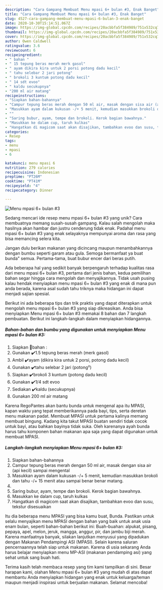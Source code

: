```yaml
---
description: "Cara Gampang Membuat Menu mpasi 6+ bulan #3, Enak Banget"
title: "Cara Gampang Membuat Menu mpasi 6+ bulan #3, Enak Banget"
slug: 4527-cara-gampang-membuat-menu-mpasi-6-bulan-3-enak-banget
date: 2020-10-30T15:14:51.067Z
image: https://img-global.cpcdn.com/recipes/20acbbfa5f384989/751x532cq70/menu-mpasi-6-bulan-3-foto-resep-utama.jpg
thumbnail: https://img-global.cpcdn.com/recipes/20acbbfa5f384989/751x532cq70/menu-mpasi-6-bulan-3-foto-resep-utama.jpg
cover: https://img-global.cpcdn.com/recipes/20acbbfa5f384989/751x532cq70/menu-mpasi-6-bulan-3-foto-resep-utama.jpg
author: Owen Caldwell
ratingvalue: 3.6
reviewcount: 6
recipeingredient:
- " bahan "
- " 15 tepung beras merah merk gasol"
- " ayam dikira kira untuk 2 porsi potong dadu kecil"
- " tahu selebar 2 jari potong"
- " brokoli 3 kuntum potong dadu kecil"
- " 14 sdt evoo"
- " kaldu secukupnya"
- "200 ml air matang"
recipeinstructions:
- "Siapkan bahan-bahannya"
- "Campur tepung beras merah dengan 50 ml air, masak dengan sisa air (api kecil) sampai mengental"
- "Masukkan ayam dalam kukusan -/+ 5 menit, kemudian masukkan brokoli dan tahu -/+ 15 menit atau sampai benar benar matang."
- ""
- "Saring bubur, ayam, tempe dan brokoli. Kerok bagian bawahnya."
- "Masukkan ke dalam cup, taruh kulkas"
- "Hangatkan di magicom saat akan disajikan, tambahkan evoo dan susu, tekstur disesuaikan"
categories:
- Resep
tags:
- menu
- mpasi
- 6

katakunci: menu mpasi 6 
nutrition: 279 calories
recipecuisine: Indonesian
preptime: "PT26M"
cooktime: "PT41M"
recipeyield: "4"
recipecategory: Dinner

---
```



![Menu mpasi 6+ bulan #3](https://img-global.cpcdn.com/recipes/20acbbfa5f384989/751x532cq70/menu-mpasi-6-bulan-3-foto-resep-utama.jpg)

Sedang mencari ide resep menu mpasi 6+ bulan #3 yang unik? Cara membuatnya memang susah-susah gampang. Kalau salah mengolah maka hasilnya akan hambar dan justru cenderung tidak enak. Padahal menu mpasi 6+ bulan #3 yang enak selayaknya mempunyai aroma dan rasa yang bisa memancing selera kita.

Jangan dulu berikan makanan yang dicincang maupun menambahkannya dengan bumbu seperti garam atau gula. Semoga bermanfaat ya buat bunda&#34; semua. Pertama-tama, buat bubur encer dari beras putih.

Ada beberapa hal yang sedikit banyak berpengaruh terhadap kualitas rasa dari menu mpasi 6+ bulan #3, pertama dari jenis bahan, kedua pemilihan bahan segar hingga cara mengolah dan menyajikannya. Tidak usah pusing kalau hendak menyiapkan menu mpasi 6+ bulan #3 yang enak di mana pun anda berada, karena asal sudah tahu triknya maka hidangan ini dapat menjadi sajian spesial.


Berikut ini ada beberapa tips dan trik praktis yang dapat diterapkan untuk mengolah menu mpasi 6+ bulan #3 yang siap dikreasikan. Anda bisa menyiapkan Menu mpasi 6+ bulan #3 memakai 8 bahan dan 7 langkah pembuatan. Berikut ini langkah-langkah dalam menyiapkan hidangannya.

<!--inarticleads1-->

##### Bahan-bahan dan bumbu yang digunakan untuk menyiapkan Menu mpasi 6+ bulan #3:

1. Siapkan  📝bahan :
1. Gunakan  ✔️1.5 tepung beras merah (merk gasol)
1. Ambil  ✔️ayam (dikira kira untuk 2 porsi, potong dadu kecil)
1. Gunakan  ✔️tahu selebar 2 jari (potong²)
1. Siapkan  ✔️brokoli 3 kuntum (potong dadu kecil)
1. Gunakan  ✔️1/4 sdt evoo
1. Sediakan  ✔️kaldu (secukupnya)
1. Gunakan 200 ml air matang


Karena RegoPantes akan bantu bunda untuk mengenal apa itu MPASI, kapan waktu yang tepat memberikannya pada bayi, tips, serta deretan menu makanan padat. Membuat MPASI untuk pertama kalinya memang membuat bingung. Kadang kita takut MPASI buatan sendiri tidak cocok untuk bayi, atau bahkan bayinya tidak suka. Oleh karenanya ayah bunda harus tahu komponen bahan makanan apa saja yang dapat digunakan untuk membuat MPASI. 

<!--inarticleads2-->

##### Langkah-langkah menyiapkan Menu mpasi 6+ bulan #3:

1. Siapkan bahan-bahannya
1. Campur tepung beras merah dengan 50 ml air, masak dengan sisa air (api kecil) sampai mengental
1. Masukkan ayam dalam kukusan -/+ 5 menit, kemudian masukkan brokoli dan tahu -/+ 15 menit atau sampai benar benar matang.
1. 
1. Saring bubur, ayam, tempe dan brokoli. Kerok bagian bawahnya.
1. Masukkan ke dalam cup, taruh kulkas
1. Hangatkan di magicom saat akan disajikan, tambahkan evoo dan susu, tekstur disesuaikan


Itu dia beberapa menu MPASI yang bisa kamu buat, Bunda. Pastikan untuk selalu menyajikan menu MPASI dengan bahan yang baik untuk anak usia enam bulan, seperti bahan-bahan berikut ini: Buah-buahan: alpukat, pisang, pepaya, apel, melon, jeruk, mangga, anggur, pir, dan jambu biji merah. Karena manfaatnya banyak, silakan lanjutkan menyusui yang dipadukan dengan Makanan Pendampingi ASI (MPASI). Selain karena saluran pencernaannya telah siap untuk makanan. Karena di usia sekarang Anda harus belajar menyiapkan menu MP-ASI (makanan pendamping asi) yang sehat untuk sang buah hati. 

Terima kasih telah membaca resep yang tim kami tampilkan di sini. Besar harapan kami, olahan Menu mpasi 6+ bulan #3 yang mudah di atas dapat membantu Anda menyiapkan hidangan yang enak untuk keluarga/teman maupun menjadi inspirasi untuk berjualan makanan. Selamat mencoba!
